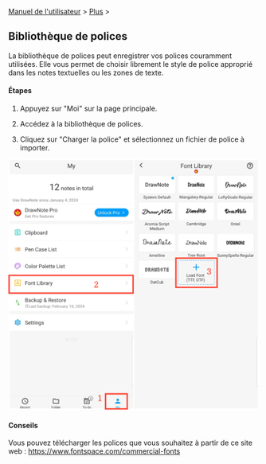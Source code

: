 [Manuel de l'utilisateur](/dragonnest/drawnote/manual/fr) > [Plus](/dragonnest/drawnote/manual/fr/more) >

Bibliothèque de polices
---
La bibliothèque de polices peut enregistrer vos polices couramment utilisées. Elle vous permet de choisir librement le style de police approprié dans les notes textuelles ou les zones de texte.

#### Étapes

1. Appuyez sur "Moi" sur la page principale.

2. Accédez à la bibliothèque de polices.

3. Cliquez sur "Charger la police" et sélectionnez un fichier de police à importer.

![Bibliothèque de polices](imgs/font_library.png)

#### Conseils
Vous pouvez télécharger les polices que vous souhaitez à partir de ce site web : https://www.fontspace.com/commercial-fonts